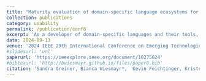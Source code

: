 ```yaml
---
title: "Maturity evaluation of domain-specific language ecosystems for cyber-physical production systems"
collection: publications
category: usability
permalink: /publication/conf8
excerpt: 'As a developer of domain-specific languages and their tools, we often have to prioritize the areas we focus on. This maturity model describes decision criteria and important aspects of a mature language ecosystem. As potential users of a domain-specific language, we can use these criteria to evaluate the maturity of the language in question.'
date: 2024-09-13
venue: '2024 IEEE 29th International Conference on Emerging Technologies and Factory Automation (ETFA)'
#slidesurl: 'url'
paperurl: 'https://ieeexplore.ieee.org/document/10275624'
#bibtexurl: 'http://bwiesmayr.github.io/files/paper8.bib'
citation: 'Sandra Greiner, Bianca Wiesmayr*,  Kevin Feichtinger, Kristof Meixner, Marco Konersmann, Jérôme Pfeiffer, Michael Oberlehner, David Schmalzing, Andreas Wortmann, Bernhard Rumpe, Rick Rabiser and Alois Zoitl. Maturity evaluation of domain-specific language ecosystems for cyber-physical production systems. In 2023 28th IEEE International Conference on Emerging Technologies and Factory Automation (ETFA), 2023.'
---
```

